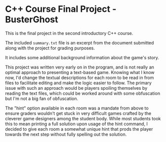 # C++ Course Final Project - BusterGhost
This is the final project in the second introductory C++ course.

The included `summary.txt` file is an excerpt from the document submitted
along with the project for grading purposes.

It includes some additional background information about the game's story.

This project was written very early on in the program, and is not really an optimal approach to presenting a text-based game. Knowing what I know now, I'd change the textual descriptions for each room to be read in from files to facilitate editing and make the logic easier to follow. The primary issue with such an approach would be players spoiling themselves by reading the text files, which could be worked around with some obfuscation but I'm not a big fan of obfuscation.

The "hint" option available in each room was a mandate from above to ensure graders wouldn't get stuck in very difficult games crafted by the cleverer game designers among the student body. While most students took this to mean printing a full solution upon usage of the hint command, I decided to give each room a somewhat unique hint that prods the player towards the next step without fully spelling out the solution.

